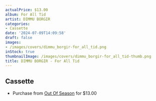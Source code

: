 ```yaml
---
actualPrice: $13.00
album: For All Tid
artist: DIMMU BORGIR
categories:
- Cassette
date: '2024-07-09T14:09:58'
draft: false
images:
- /images/covers/dimmu_borgir-for_all_tid.png
inStock: true
thumbnailImage: /images/covers/dimmu_borgir-for_all_tid-thumb.png
title: DIMMU BORGIR - For All Tid
---
```


## Cassette
* Purchase from [Out Of Season](https://www.outofseasonlabel.com/products/dimmu-borgir-for-all-tid-cassette-tape) for $13.00
